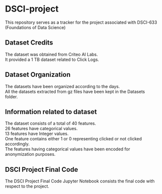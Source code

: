 # DSCI-project
This repository serves as a tracker for the project associated with DSCI-633 (Foundations of Data Science)

## Dataset Credits
The dataset was obtained from Criteo AI Labs. <br>
It provided a 1 TB dataset related to Click Logs.

## Dataset Organization
The datasets have been organized according to the days. <br>
All the datasets extracted from gz files have been kept in the Datasets folder.

## Information related to dataset
The dataset consists of a total of 40 features. <br>
26 features have categorical values. <br>
13 features have Integer values. <br>
One feature contains either 1 or 0 representing clicked or not clicked accordingly. <br>
The features having categorical values have been encoded for anonymization purposes.

## DSCI Project Final Code
The DSCI Project Final Code Jupyter Notebook consists the final code with respect to the project.
